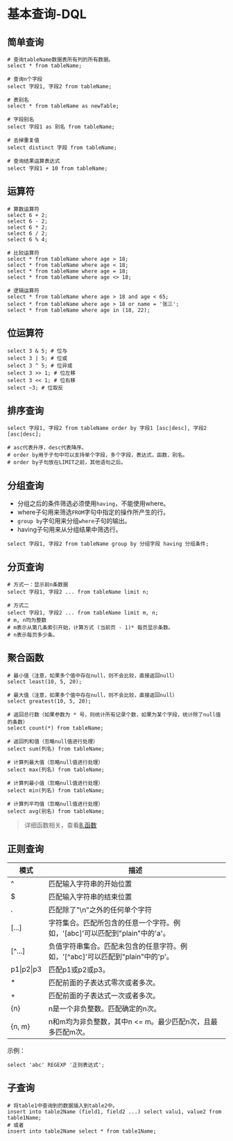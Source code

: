 # 基本查询-DQL



## 简单查询

```mysql
# 查询tableName数据表所有列的所有数据。
select * from tableName;

# 查询n个字段
select 字段1, 字段2 from tableName;

# 表别名
select * from tableName as newTable;

# 字段别名
select 字段1 as 别名 from tableName;

# 去掉重复值
select distinct 字段 from tableName;

# 查询结果运算表达式
select 字段1 + 10 from tableName;
```



## 运算符

```mysql
# 算数运算符
select 6 + 2;
select 6 - 2;
select 6 * 2;
select 6 / 2;
select 6 % 4;

# 比较运算符
select * from tableName where age > 18;
select * from tableName where age < 18;
select * from tableName where age = 18;
select * from tableName where age <> 18;

# 逻辑运算符
select * from tableName where age > 18 and age < 65;
select * from tableName where age > 18 or name = '张三';
select * from tableName where age in (18, 22);
```



## 位运算符

```mysql
select 3 & 5; # 位与
select 3 | 5; # 位或
select 3 ^ 5; # 位异或
select 3 >> 1; # 位左移
select 3 << 1; # 位右移
select ~3; # 位取反
```



## 排序查询

```mysql
select 字段1, 字段2 from tableName order by 字段1 [asc|desc], 字段2 [asc|desc];

# asc代表升序，desc代表降序。
# order by用于子句中可以支持单个字段，多个字段，表达式，函数，别名。
# order by子句放在LIMIT之前，其他语句之后。
```



## 分组查询

- 分组之后的条件筛选必须使用`having`，不能使用where。
- where子句用来筛选`FROM`字句中指定的操作所产生的行。
- `group by`字句用来分组`where`子句的输出。
- having子句用来从分组结果中筛选行。

```mysql
select 字段1, 字段2 from tableName group by 分组字段 having 分组条件;
```



## 分页查询

```mysql
# 方式一：显示前n条数据
select 字段1, 字段2 ... from tableName limit n;

# 方式二
select 字段1, 字段2 ... from tableName limit m, n;
# m, n均为整数
# m表示从第几条索引开始，计算方式 (当前页 - 1)* 每页显示条数。
# n表示每页多少条。
```



## 聚合函数

```mysql
# 最小值（注意，如果多个值中存在null，则不会比较，直接返回null）
select least(10, 5, 20);

# 最大值（注意，如果多个值中存在null，则不会比较，直接返回null）
select greatest(10, 5, 20);

# 返回总行数（如果参数为 * 号，则统计所有记录个数，如果为某个字段，统计除了null值的条数）
select count(*) from tableName;

# 返回列和值（忽略null值进行处理）
select sum(列名) from tableName;

# 计算列最大值（忽略null值进行处理）
select max(列名) from tableName;

# 计算列最小值（忽略null值进行处理）
select min(列名) from tableName;

# 计算列平均值（忽略null值进行处理）
select avg(别名) from tableName;
```

> 详细函数相关，查看[8.函数](./8.函数.md)

## 正则查询

| 模式       | 描述                                                         |
| ---------- | ------------------------------------------------------------ |
| ^          | 匹配输入字符串的开始位置                                     |
| $          | 匹配输入字符串的结束位置                                     |
| .          | 匹配除了"\n"之外的任何单个字符                               |
| [...]      | 字符集合。匹配所包含的任意一个字符。例如，'[abc]'可以匹配到"plain"中的'a'。 |
| [^...]     | 负值字符串集合。匹配未包含的任意字符。例如，'[^abc]'可以匹配到"plain"中的'p'。 |
| p1\|p2\|p3 | 匹配p1或p2或p3。                                             |
| *          | 匹配前面的子表达式零次或者多次。                             |
| +          | 匹配前面的子表达式一次或者多次。                             |
| {n}        | n是一个非负整数。匹配确定的n次。                             |
| {n, m}     | n和m均为非负整数，其中n <= m。最少匹配n次，且最多匹配m次。   |

示例：

```mysql
select 'abc' REGEXP '正则表达式';
```





## 子查询

```mysql
# 将table1中查询到的数据插入到table2中。
insert into table2Name (field1, field2 ...) select valu1, value2 from table1Name;
# 或者
insert into table2Name select * from table1Name;
```

